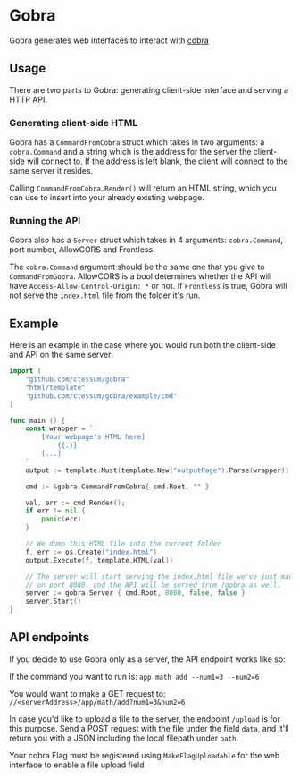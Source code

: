 # Gobra
Gobra generates web interfaces to interact with [cobra](https://github.com/spf13/cobra)

## Usage

There are two parts to Gobra: generating client-side interface and serving a HTTP API.

### Generating client-side HTML

Gobra has a `CommandFromCobra` struct which takes in two arguments: a `cobra.Command` and a string which is the address for the server the client-side will connect to. If the address is left blank, the client will connect to the same server it resides.

Calling `CommandFromCobra.Render()` will return an HTML string, which you can use to insert into your already existing webpage.

### Running the API

Gobra also has a `Server` struct which takes in 4 arguments: `cobra.Command`, port number, AllowCORS and Frontless.

The `cobra.Command` argument should be the same one that you give to `CommandFromGobra`. AllowCORS is a bool determines whether the API will have `Access-Allow-Control-Origin: *` or not. If `Frontless` is true, Gobra will not serve the `index.html` file from the folder it's run.

## Example

Here is an example in the case where you would run both the client-side and API on the same server:

```go
import (
	"github.com/ctessum/gobra"
	"html/template"
	"github.com/ctessum/gobra/example/cmd"
)

func main () {
	const wrapper = `
		[Your webpage's HTML here]
			{{.}}
		[...]
	`
	output := template.Must(template.New("outputPage").Parse(wrapper))

	cmd := &gobra.CommandFromCobra{ cmd.Root, "" }

	val, err := cmd.Render();
	if err != nil {
		panic(err)
	}

	// We dump this HTML file into the current folder
	f, err := os.Create("index.html")
	output.Execute(f, template.HTML(val))

	// The server will start serving the index.html file we've just made
	// on port 8080, and the API will be served from /gobra as well.
	server := gobra.Server { cmd.Root, 8080, false, false }
	server.Start()
}

```

## API endpoints

If you decide to use Gobra only as a server, the API endpoint works like so:

If the command you want to run is: `app math add --num1=3 --num2=6`

You would want to make a GET request to: `//<serverAddress>/app/math/add?num1=3&num2=6`

In case you'd like to upload a file to the server, the endpoint `/upload` is for this purpose. Send a POST request with the file under the field `data`, and it'll return you with a JSON including the local filepath under `path`.

Your cobra Flag must be registered using `MakeFlagUploadable` for the web interface to enable a file upload field
